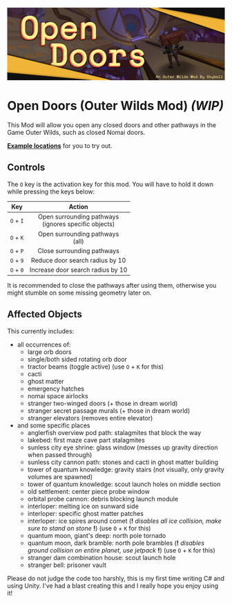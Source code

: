 ![Open Doors (Outer Wilds Mod) Thumbnail](doc/open_doors_thumb_sm.png)

# Open Doors (Outer Wilds Mod) _(WIP)_

This Mod will allow you open any closed doors and other pathways in the Game Outer Wilds, such as closed Nomai doors.

**[Example locations](doc/showcase.md)** for you to try out.

## Controls

The `O` key is the activation key for this mod. You will have to hold it down while pressing the keys below:

|    Key    |                          Action                          |
|:---------:|:--------------------------------------------------------:|
| `O` + `I` | Open surrounding pathways<br/>(ignores specific objects) |
| `O` + `K` |           Open surrounding pathways<br/>(all)            |
| `O` + `P` |                Close surrounding pathways                |
| `O` + `9` |             Reduce door search radius by 10              |
| `O` + `0` |            Increase door search radius by 10             |

It is recommended to close the pathways after using them, otherwise you might stumble on some missing geometry
later on.

## Affected Objects

This currently includes:

- all occurrences of:
    - large orb doors
    - single/both sided rotating orb door
    - tractor beams (toggle active) (use `O` + `K` for this)
    - cacti
    - ghost matter
    - emergency hatches
    - nomai space airlocks
    - stranger two-winged doors (+ those in dream world)
    - stranger secret passage murals (+ those in dream world)
    - stranger elevators (removes entire elevator)
- and some specific places
    - anglerfish overview pod path: stalagmites that block the way
    - lakebed: first maze cave part stalagmites
    - sunless city eye shrine: glass window (messes up gravity direction when passed through)
    - sunless city cannon path: stones and cacti in ghost matter building
    - tower of quantum knowledge: gravity stairs (not visually, only gravity volumes are spawned)
    - tower of quantum knowledge: scout launch holes on middle section
    - old settlement: center piece probe window
    - orbital probe cannon: debris blocking launch module
    - interloper: melting ice on sunward side
    - interloper: specific ghost matter patches
    - interloper: ice spires around comet (**!** *disables all ice collision, make sure to stand on stone* **!**) (use `O` + `K` for
      this)
    - quantum moon, giant's deep: north pole tornado
    - quantum moon, dark bramble: north pole brambles (**!** *disables ground collision on entire planet, use
      jetpack* **!**) (use `O` + `K` for this)
    - stranger dam combination house: scout launch hole
    - stranger bell: prisoner vault

Please do not judge the code too harshly, this is my first time writing C# and using Unity. I've had a blast creating
this and I really hope you enjoy using it!
